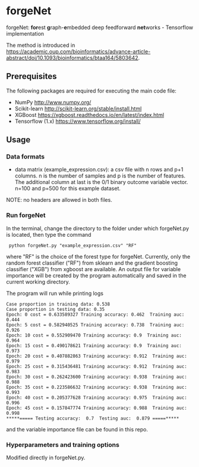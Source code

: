 # forgeNet

forgeNet: **for**est **g**raph-**e**mbedded deep feedforward **net**works - Tensorflow implementation

The method is introduced in https://academic.oup.com/bioinformatics/advance-article-abstract/doi/10.1093/bioinformatics/btaa164/5803642.

## Prerequisites

The following packages are required for executing the main code file:

* NumPy http://www.numpy.org/
* Scikit-learn http://scikit-learn.org/stable/install.html
* XGBoost https://xgboost.readthedocs.io/en/latest/index.html
* Tensorflow (1.x) https://www.tensorflow.org/install/

## Usage

### Data formats

* data matrix (example_expression.csv): a csv file with n rows and p+1 columns. n is the number of samples and p is the number of features. The additional column at last is the 0/1 binary outcome variable vector. n=100 and p=500 for this example dataset.

NOTE: no headers are allowed in both files.

### Run forgeNet

In the terminal, change the directory to the folder under which forgeNet.py is located, then type the command

```
 python forgeNet.py "example_expression.csv" "RF"
```

where "RF" is the choice of the forest type for forgeNet. Currently, only the random forest classifier ("RF") from sklearn and the gradient boosting classifier ("XGB") from xgboost are available. An output file for variable importance will be created by the program automatically and saved in the current working directory. 

The program will run while printing logs

```
Case proportion in training data: 0.538
Case proportion in testing data: 0.35
Epoch: 0 cost = 0.633589327 Training accuracy: 0.462  Training auc: 0.444
Epoch: 5 cost = 0.582940525 Training accuracy: 0.738  Training auc: 0.926
Epoch: 10 cost = 0.552909470 Training accuracy: 0.9  Training auc: 0.964
Epoch: 15 cost = 0.490178621 Training accuracy: 0.9  Training auc: 0.973
Epoch: 20 cost = 0.407882863 Training accuracy: 0.912  Training auc: 0.979
Epoch: 25 cost = 0.315436481 Training accuracy: 0.912  Training auc: 0.983
Epoch: 30 cost = 0.262423600 Training accuracy: 0.938  Training auc: 0.988
Epoch: 35 cost = 0.223586632 Training accuracy: 0.938  Training auc: 0.993
Epoch: 40 cost = 0.205377628 Training accuracy: 0.975  Training auc: 0.996
Epoch: 45 cost = 0.157847774 Training accuracy: 0.988  Training auc: 0.998
*****===== Testing accuracy:  0.7  Testing auc:  0.879 =====*****
```

and the variable importance file can be found in this repo.

### Hyperparameters and training options

Modified directly in forgeNet.py.
